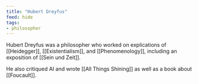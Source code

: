 ```yaml
---
title: "Hubert Dreyfus"
feed: hide
tags:
- philosopher
---
```


Hubert Dreyfus was a philosopher who worked on explications of [[Heidegger]], [[Existentialism]], and [[Phenomenology]], including an exposition of [[Sein und Zeit]]. 


He also critiqued AI and  wrote [[All Things Shining]] as well as a book about [[Foucault]]. 